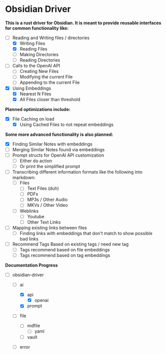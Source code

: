 # Obsidian Driver

**This is a rust driver for Obsidian. It is meant to provide reusable interfaces for common functionality like:**

- [ ] Reading and Writing files / directories
	- [x] Writing Files
	- [x] Reading Files
	- [ ] Making Directories
	- [ ] Reading Directories
- [ ] Calls to the OpenAI API
	- [ ] Creating New Files
	- [ ] Modifying the current File
	- [ ] Appending to the current File
- [x] Using Embeddings
	- [x] Nearest N Files
	- [x] All Files closer than threshold

**Planned optimizations include:**

- [x] File Caching on load
	- [x] Using Cached Files to not repeat embeddings

**Some more advanced functionality is also planned:**

- [x] Finding Similar Notes with embeddings
- [ ] Merging Similar Notes found via embeddings
- [ ] Prompt structs for OpenAI API customization
	- [ ] Either do action
	- [ ] Or print the simplified prompt
- [ ] Transcribing different information formats like the following into markdown:
	- [ ] Files
		- [ ] Text Files (duh)
		- [ ] PDFs
		- [ ] MP3s / Other Audio
		- [ ] MKVs / Other Video
	- [ ] Weblinks
		- [ ] Youtube
		- [ ] Other Text Links
- [ ] Mapping existing links between files
	- [ ] Finding links with embeddings that don't match to show possible bad links
- [ ] Recommend Tags Based on existing tags / need new tag
	- [ ] Tags recommend based on file embeddings
	- [ ] Tags recommend based on tag embeddings

**Documentation Progress**

- [ ] obsidian-driver
	- [ ] ai
		- [x] api
			- [x] openai
		- [x] prompt
	- [ ] file
		- [ ] mdfile
			- [ ] yaml
		- [ ] vault
	- [ ] error

